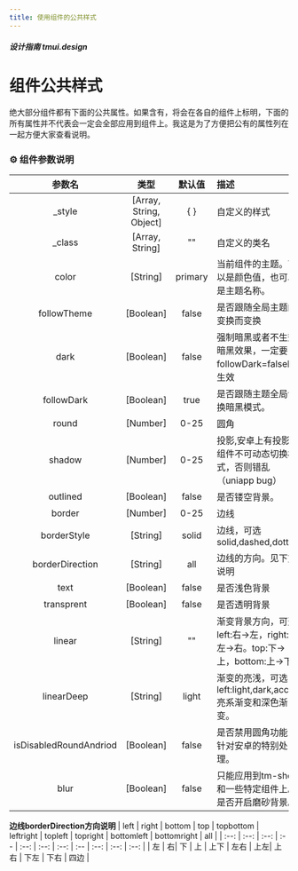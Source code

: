```yaml
---
title: 使用组件的公共样式
---
```


<dirtoc></dirtoc>

##### 设计指南 tmui.design

# 组件公共样式
绝大部分组件都有下面的公共属性。如果含有，将会在各自的组件上标明，下面的所有属性并不代表会一定会全部应用到组件上。我这是为了方便把公有的属性列在一起方便大家查看说明。

### :gear: 组件参数说明

| 参数名 | 类型 | 默认值 | 描述 |
| :--: | :--: | :--: | :-- |
| _style | [Array, String, Object] | { } | 自定义的样式 |
| _class | [Array, String] | "" | 自定义的类名 |
| color | [String] | primary | 当前组件的主题。可以是颜色值，也可以是主题名称。 |
| followTheme | [Boolean] | false | 是否跟随全局主题的变换而变换 |
| dark | [Boolean] | false | 强制暗黑或者不生效暗黑效果，一定要followDark=false时生效 |
| followDark | [Boolean] | true | 是否跟随主题全局切换暗黑模式。 |
| round | [Number] | 0-25 | 圆角 |
| shadow | [Number] | 0-25 | 投影,安卓上有投影的组件不可动态切换样式，否则错乱（uniapp bug） |
| outlined | [Boolean] | false | 是否镂空背景。 |
| border | [Number] | 0-25 | 边线 |
| borderStyle | [String] | solid| 边线，可选solid,dashed,dotted |
| borderDirection | [String] | all| 边线的方向。见下方说明 |
| text | [Boolean] | false | 是否浅色背景 | 
| transprent | [Boolean] | false | 是否透明背景 | 
| linear | [String] | "" | 渐变背景方向，可选left:右->左，right:左->右。top:下->上，bottom:上->下。 |
| linearDeep | [String] | light | 渐变的亮浅，可选left:light,dark,accent亮系渐变和深色渐变。 |
| isDisabledRoundAndriod | [Boolean] | false | 是否禁用圆角功能 ，针对安卓的特别处理。 |
| blur | [Boolean] | false | 只能应用到tm-sheet和一些特定组件上。是否开启磨砂背景。 |

**边线borderDirection方向说明**
| left | right | bottom | top | topbottom | leftright | topleft | topright | bottomleft | bottomright | all |
| :--: | :--: | :--: | :-- | :--: | :--: | :--: | :-- | :--: | :--: | :--: |
| 左 | 右| 下 | 上 | 上下 | 左右 | 上左| 上右 | 下左 | 下右 | 四边 |


